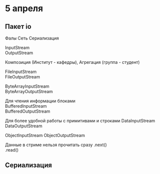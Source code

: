 # 5 апреля

## Пакет io
Фалы Сеть Сериализация

InputStream  
OutputStream  

Композиция (Институт - кафедры), Агрегация (группа - студент) 

FileInputStream  
FileOutputStream  

ByteArrayInputStream  
ByteArrayOutputStream  


Для чтения информации блоками  
BufferedInputStream  
BufferedOutputStream  

Для более удобной работы с примитивами и строками
DataInputStream  
DataOutputStream

ObjectInputStream
ObjectOutputStream

Данные в стриме нельзя прочитать сразу
.next()  
.read()  



## Сериализация